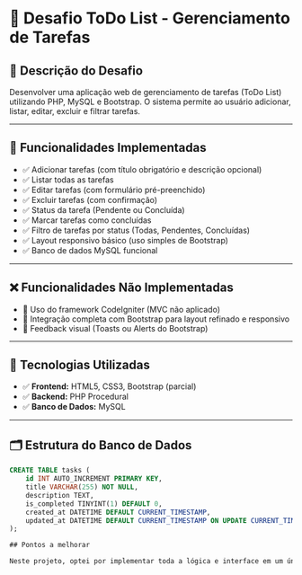 # 📝 Desafio ToDo List - Gerenciamento de Tarefas

## 💼 Descrição do Desafio

Desenvolver uma aplicação web de gerenciamento de tarefas (ToDo List) utilizando PHP, MySQL e Bootstrap. O sistema permite ao usuário adicionar, listar, editar, excluir e filtrar tarefas.

---

## 🎯 Funcionalidades Implementadas

- ✅ Adicionar tarefas (com título obrigatório e descrição opcional)
- ✅ Listar todas as tarefas
- ✅ Editar tarefas (com formulário pré-preenchido)
- ✅ Excluir tarefas (com confirmação)
- ✅ Status da tarefa (Pendente ou Concluída)
- ✅ Marcar tarefas como concluídas
- ✅ Filtro de tarefas por status (Todas, Pendentes, Concluídas)
- ✅ Layout responsivo básico (uso simples de Bootstrap)
- ✅ Banco de dados MySQL funcional

---

## ❌ Funcionalidades Não Implementadas

- 🚧 Uso do framework CodeIgniter (MVC não aplicado)
- 🚧 Integração completa com Bootstrap para layout refinado e responsivo
- 🚧 Feedback visual (Toasts ou Alerts do Bootstrap)

---

## 🚀 Tecnologias Utilizadas

- ✅ **Frontend:** HTML5, CSS3, Bootstrap (parcial)
- ✅ **Backend:** PHP Procedural
- ✅ **Banco de Dados:** MySQL

---

## 🗂️ Estrutura do Banco de Dados

```sql
CREATE TABLE tasks (
    id INT AUTO_INCREMENT PRIMARY KEY,
    title VARCHAR(255) NOT NULL,
    description TEXT,
    is_completed TINYINT(1) DEFAULT 0,
    created_at DATETIME DEFAULT CURRENT_TIMESTAMP,
    updated_at DATETIME DEFAULT CURRENT_TIMESTAMP ON UPDATE CURRENT_TIMESTAMP
);

## Pontos a melhorar

Neste projeto, optei por implementar toda a lógica e interface em um único arquivo PHP para simplificar o desenvolvimento, dada a simplicidade da aplicação e o prazo. Reconheço que, para projetos mais robustos e escaláveis, a separação em múltiplos arquivos seguindo o padrão MVC e o uso de frameworks são essenciais para melhor organização, manutenção e reaproveitamento de código. Estou ciente dessas boas práticas e pretendo aplicá-las em projetos futuros
